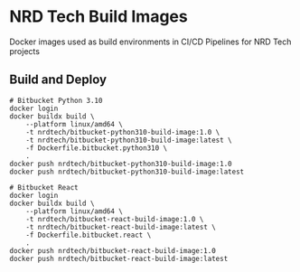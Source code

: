 # NRD Tech Build Images
Docker images used as build environments in CI/CD Pipelines for NRD Tech projects

## Build and Deploy
```
# Bitbucket Python 3.10
docker login
docker buildx build \
    --platform linux/amd64 \
    -t nrdtech/bitbucket-python310-build-image:1.0 \
    -t nrdtech/bitbucket-python310-build-image:latest \
    -f Dockerfile.bitbucket.python310 \
    .
docker push nrdtech/bitbucket-python310-build-image:1.0
docker push nrdtech/bitbucket-python310-build-image:latest

# Bitbucket React
docker login
docker buildx build \
    --platform linux/amd64 \
    -t nrdtech/bitbucket-react-build-image:1.0 \
    -t nrdtech/bitbucket-react-build-image:latest \
    -f Dockerfile.bitbucket.react \
    .
docker push nrdtech/bitbucket-react-build-image:1.0
docker push nrdtech/bitbucket-react-build-image:latest

```